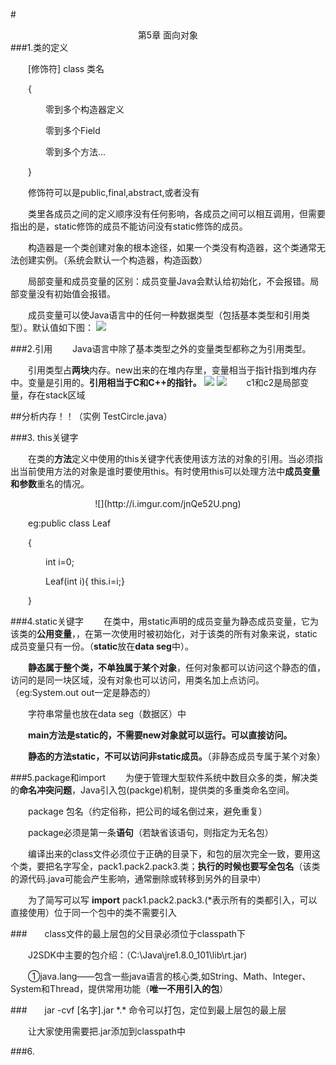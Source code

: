 #<center>第5章 面向对象</center>
###1.类的定义

&emsp;&emsp;[修饰符] class 类名

&emsp;&emsp;{

&emsp;&emsp;&emsp;&emsp;零到多个构造器定义

&emsp;&emsp;&emsp;&emsp;零到多个Field

&emsp;&emsp;&emsp;&emsp;零到多个方法...

&emsp;&emsp;}

&emsp;&emsp;修饰符可以是public,final,abstract,或者没有

&emsp;&emsp;类里各成员之间的定义顺序没有任何影响，各成员之间可以相互调用，但需要指出的是，static修饰的成员不能访问没有static修饰的成员。

&emsp;&emsp;构造器是一个类创建对象的根本途径，如果一个类没有构造器，这个类通常无法创建实例。（系统会默认一个构造器，构造函数）

&emsp;&emsp;局部变量和成员变量的区别：成员变量Java会默认给初始化，不会报错。局部变量没有初始值会报错。

&emsp;&emsp;成员变量可以使Java语言中的任何一种数据类型（包括基本类型和引用类型）。默认值如下图：
![](http://i.imgur.com/A8a57F0.png)

###2.引用
&emsp;&emsp;Java语言中除了基本类型之外的变量类型都称之为引用类型。

&emsp;&emsp;引用类型占**两块**内存。new出来的在堆内存里，变量相当于指针指到堆内存中。变量是引用的。**引用相当于C和C++的指针。**
![](http://i.imgur.com/7tPbTZ8.png)
![](http://i.imgur.com/PqrSddW.png)
&emsp;&emsp;c1和c2是局部变量，存在stack区域

##分析内存！！（实例 TestCircle.java）

###3. this关键字

&emsp;&emsp;在类的**方法**定义中使用的this关键字代表使用该方法的对象的引用。当必须指出当前使用方法的对象是谁时要使用this。有时使用this可以处理方法中**成员变量和参数**重名的情况。
<center>![](http://i.imgur.com/jnQe52U.png)</center>

&emsp;&emsp;eg:public class Leaf

&emsp;&emsp;{

&emsp;&emsp;&emsp;&emsp;int i=0;

&emsp;&emsp;&emsp;&emsp;Leaf(int i){ this.i=i;}

&emsp;&emsp;}

###4.static关键字
&emsp;&emsp;在类中，用static声明的成员变量为静态成员变量，它为该类的**公用变量**，，在第一次使用时被初始化，对于该类的所有对象来说，static成员变量只有一份。（**static**放在**data seg**中）。

&emsp;&emsp;**静态属于整个类，不单独属于某个对象**，任何对象都可以访问这个静态的值，访问的是同一块区域，没有对象也可以访问，用类名加上点访问。（eg:System.out  out一定是静态的）

&emsp;&emsp;字符串常量也放在data seg（数据区）中

&emsp;&emsp;**main方法是static的，不需要new对象就可以运行。可以直接访问。**

&emsp;&emsp;**静态的方法static，不可以访问非static成员。**（非静态成员专属于某个对象） 

###5.package和import
&emsp;&emsp;为便于管理大型软件系统中数目众多的类，解决类的**命名冲突问题**，Java引入包(packge)机制，提供类的多重类命名空间。

&emsp;&emsp;package 包名（约定俗称，把公司的域名倒过来，避免重复）

&emsp;&emsp;package必须是第一条**语句**（若缺省该语句，则指定为无名包）

&emsp;&emsp;编译出来的class文件必须位于正确的目录下，和包的层次完全一致，要用这个类，要把名字写全，pack1.pack2.pack3.类；**执行的时候也要写全包名**（该类的源代码.java可能会产生影响，通常删除或转移到另外的目录中）

&emsp;&emsp;为了简写可以写 **import** pack1.pack2.pack3.(*表示所有的类都引入，可以直接使用）位于同一个包中的类不需要引入

###&emsp;&emsp;class文件的最上层包的父目录必须位于classpath下

&emsp;&emsp;J2SDK中主要的包介绍：（C:\Java\jre1.8.0_101\lib\rt.jar)

&emsp;&emsp;①java.lang——包含一些java语言的核心类,如String、Math、Integer、System和Thread，提供常用功能（**唯一不用引入的包**）

###&emsp;&emsp;jar -cvf [名字].jar \*.\*  命令可以打包，定位到最上层包的最上层

&emsp;&emsp;让大家使用需要把.jar添加到classpath中

###6.